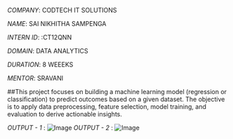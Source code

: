 *COMPANY*: CODTECH IT SOLUTIONS

*NAME*: SAI NIKHITHA SAMPENGA

*INTERN ID*: :CT12QNN

*DOMAIN*: DATA ANALYTICS

*DURATION*: 8 WEEEKS

*MENTOR*: SRAVANI 

##This project focuses on building a machine learning model (regression or classification) to predict outcomes based on a given dataset. The objective is to apply data preprocessing, feature selection, model training, and evaluation to derive actionable insights.

*OUTPUT - 1* : ![Image](https://github.com/user-attachments/assets/60f44446-c80e-4e0b-8687-28a06a4a48a0)
*OUTPUT - 2* : ![Image](https://github.com/user-attachments/assets/f94b1bcf-1a85-413b-a561-96dad3c691f2)
